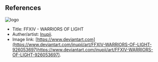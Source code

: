 ## References
![logo](https://github.com/Samuel1Bridges/Website--2023/assets/100174692/f1b85896-76e5-4869-a7ff-60ec4972790b)
- Title: FFXIV - WARRIORS OF LIGHT
- Auther/artist:  [Inupii](https://www.deviantart.com/inupii/gallery).
- Image link: [https://www.deviantart.com](https://www.deviantart.com/inupii/art/FFXIV-WARRIORS-OF-LIGHT-926053697)https://www.deviantart.com/inupii/art/FFXIV-WARRIORS-OF-LIGHT-926053697).


